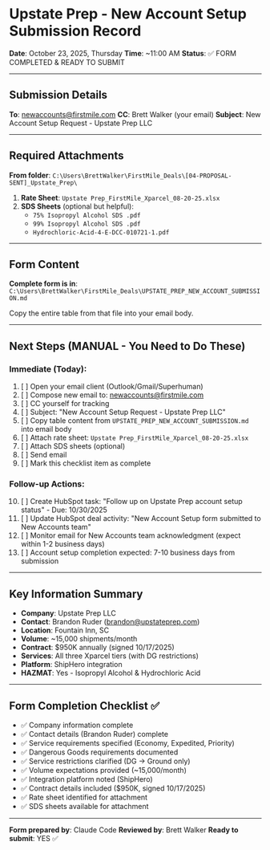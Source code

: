 # Upstate Prep - New Account Setup Submission Record

**Date**: October 23, 2025, Thursday
**Time**: ~11:00 AM
**Status**: ✅ FORM COMPLETED & READY TO SUBMIT

---

## Submission Details

**To**: newaccounts@firstmile.com
**CC**: Brett Walker (your email)
**Subject**: New Account Setup Request - Upstate Prep LLC

---

## Required Attachments

**From folder**: `C:\Users\BrettWalker\FirstMile_Deals\[04-PROPOSAL-SENT]_Upstate_Prep\`

1. **Rate Sheet**: `Upstate Prep_FirstMile_Xparcel_08-20-25.xlsx`
2. **SDS Sheets** (optional but helpful):
   - `75% Isopropyl Alcohol SDS .pdf`
   - `99% Isopropyl Alcohol SDS .pdf`
   - `Hydrochloric-Acid-4-E-DCC-010721-1.pdf`

---

## Form Content

**Complete form is in**: `C:\Users\BrettWalker\FirstMile_Deals\UPSTATE_PREP_NEW_ACCOUNT_SUBMISSION.md`

Copy the entire table from that file into your email body.

---

## Next Steps (MANUAL - You Need to Do These)

### Immediate (Today):
1. [ ] Open your email client (Outlook/Gmail/Superhuman)
2. [ ] Compose new email to: newaccounts@firstmile.com
3. [ ] CC yourself for tracking
4. [ ] Subject: "New Account Setup Request - Upstate Prep LLC"
5. [ ] Copy table content from `UPSTATE_PREP_NEW_ACCOUNT_SUBMISSION.md` into email body
6. [ ] Attach rate sheet: `Upstate Prep_FirstMile_Xparcel_08-20-25.xlsx`
7. [ ] Attach SDS sheets (optional)
8. [ ] Send email
9. [ ] Mark this checklist item as complete

### Follow-up Actions:
10. [ ] Create HubSpot task: "Follow up on Upstate Prep account setup status" - Due: 10/30/2025
11. [ ] Update HubSpot deal activity: "New Account Setup form submitted to New Accounts team"
12. [ ] Monitor email for New Accounts team acknowledgment (expect within 1-2 business days)
13. [ ] Account setup completion expected: 7-10 business days from submission

---

## Key Information Summary

- **Company**: Upstate Prep LLC
- **Contact**: Brandon Ruder (brandon@upstateprep.com)
- **Location**: Fountain Inn, SC
- **Volume**: ~15,000 shipments/month
- **Contract**: $950K annually (signed 10/17/2025)
- **Services**: All three Xparcel tiers (with DG restrictions)
- **Platform**: ShipHero integration
- **HAZMAT**: Yes - Isopropyl Alcohol & Hydrochloric Acid

---

## Form Completion Checklist ✅

- ✅ Company information complete
- ✅ Contact details (Brandon Ruder) complete
- ✅ Service requirements specified (Economy, Expedited, Priority)
- ✅ Dangerous Goods requirements documented
- ✅ Service restrictions clarified (DG → Ground only)
- ✅ Volume expectations provided (~15,000/month)
- ✅ Integration platform noted (ShipHero)
- ✅ Contract details included ($950K, signed 10/17/2025)
- ✅ Rate sheet identified for attachment
- ✅ SDS sheets available for attachment

---

**Form prepared by**: Claude Code
**Reviewed by**: Brett Walker
**Ready to submit**: YES ✅
